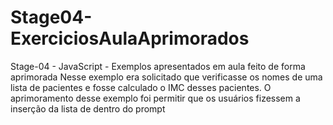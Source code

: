# Stage04-ExerciciosAulaAprimorados
Stage-04 - JavaScript - Exemplos apresentados em aula feito de forma aprimorada
Nesse exemplo era solicitado que verificasse os nomes de uma lista de pacientes e fosse calculado o IMC desses pacientes. 
O aprimoramento desse exemplo foi permitir que os usuários fizessem a inserção da lista de dentro do prompt
